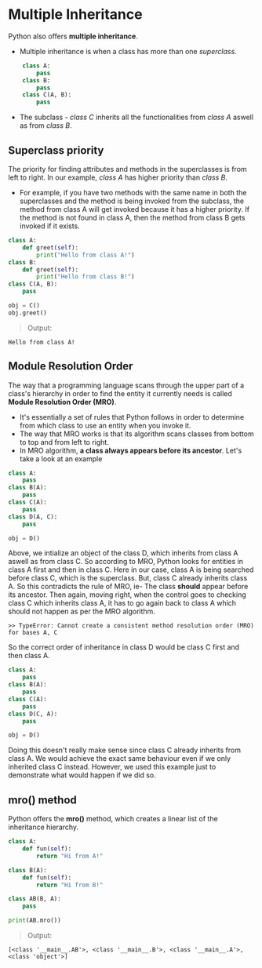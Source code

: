 # Multiple Inheritance
Python also offers **multiple inheritance**.
* Multiple inheritance is when a class has more than one _superclass_.
```python
    class A:
        pass
    class B:
        pass
    class C(A, B):
        pass
```
* The subclass - _class C_ inherits all the functionalities from _class A_ aswell as from 
_class B_.
## Superclass priority
The priority for finding attributes and methods in the superclasses is from left to right. In our example, _class A_ has higher priority than _class B_.
* For example, if you have two methods with the same name in both the superclasses and the method is being invoked from the subclass, the method from class A will get invoked because it has a higher priority. If the method is not found in class A, then the method from class B gets invoked if it exists.
```python
class A:
    def greet(self):
        print("Hello from class A!")
class B:
    def greet(self):
        print("Hello from class B!")
class C(A, B):
    pass

obj = C()
obj.greet()
```
> Output:
```
Hello from class A!
``` 
## Module Resolution Order
The way that a programming language scans through the upper part of a class's hierarchy in order to find the entity it currently needs is called **Module Resolution Order (MRO)**.
* It's essentially a set of rules that Python follows in order to determine from which class to use an entity when you invoke it.
* The way that MRO works is that its algorithm scans  classes from bottom to top and from left to right.
* In MRO algorithm, **a class always appears before its ancestor**.
Let's take a look at an example
```python
class A:
    pass
class B(A):
    pass
class C(A):
    pass
class D(A, C):
    pass

obj = D()
```
Above, we intialize an object of the class D, which inherits from class A aswell as from class C. So according to MRO, Python looks for entities in class A first and then in class C.  Here in our case, class A is being searched before class C, which is the superclass. But, class C already inherits class A. So this contradicts the rule of MRO, ie- The class **should** appear before its ancestor. Then again, moving right, when the control goes to checking class C which inherits class A, it  has to go again back to class A which should not happen as per the MRO algorithm.
```
>> TypeError: Cannot create a consistent method resolution order (MRO) for bases A, C
```
So the correct order of inheritance in class D would be class C first and then class A.
```python
class A:
    pass
class B(A):
    pass
class C(A):
    pass
class D(C, A):
    pass

obj = D()
```
Doing this doesn't really make sense since class C already inherits from class A. We would achieve the exact same behaviour even if we only inherited class C instead. However, we used this example just to demonstrate what would happen if we did so.

## mro() method
Python offers the **mro()** method, which creates a linear list of the inheritance hierarchy.
```python
class A:
    def fun(self):
        return "Hi from A!"

class B(A):
    def fun(self):
        return "Hi from B!"

class AB(B, A):
    pass

print(AB.mro())
```
> Output:
```
[<class '__main__.AB'>, <class '__main__.B'>, <class '__main__.A'>, <class 'object'>]
```